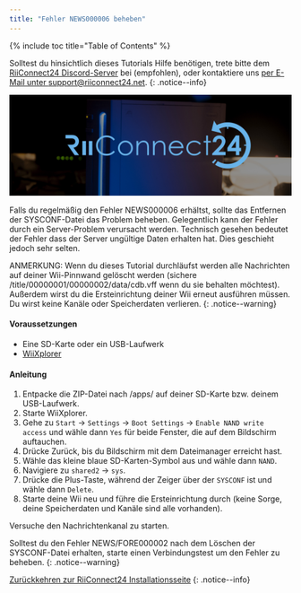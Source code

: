 ```yaml
---
title: "Fehler NEWS000006 beheben"
---
```


{% include toc title="Table of Contents" %}

Solltest du hinsichtlich dieses Tutorials Hilfe benötigen, trete bitte dem [RiiConnect24 Discord-Server](https://discord.gg/rc24) bei (empfohlen), oder kontaktiere uns [per E-Mail unter support@riiconnect24.net](mailto:support@riiconnect24.net).
{: .notice--info}

![RiiConnect24-Logo](/images/WiiRC24Logo.jpg)

Falls du regelmäßig den Fehler NEWS000006 erhältst, sollte das Entfernen der SYSCONF-Datei das Problem beheben. Gelegentlich kann der Fehler durch ein Server-Problem verursacht werden. Technisch gesehen bedeutet der Fehler dass der Server ungültige Daten erhalten hat. Dies geschieht jedoch sehr selten.

ANMERKUNG: Wenn du dieses Tutorial durchläufst werden alle Nachrichten auf deiner Wii-Pinnwand gelöscht werden (sichere /title/00000001/00000002/data/cdb.vff wenn du sie behalten möchtest). Außerdem wirst du die Ersteinrichtung deiner Wii erneut ausführen müssen. Du wirst keine Kanäle oder Speicherdaten verlieren.
{: .notice--warning}

#### Voraussetzungen
* Eine SD-Karte oder ein USB-Laufwerk
* [WiiXplorer](https://sourceforge.net/projects/wiixplorer/files/latest/download)

#### Anleitung

1. Entpacke die ZIP-Datei nach /apps/ auf deiner SD-Karte bzw. deinem USB-Laufwerk.
1. Starte WiiXplorer.
1. Gehe zu `Start` -> `Settings` -> `Boot Settings` -> `Enable NAND write access` und wähle dann `Yes` für beide Fenster, die auf dem Bildschirm auftauchen.
1. Drücke Zurück, bis du Bildschirm mit dem Dateimanager erreicht hast.
1. Wähle das kleine blaue SD-Karten-Symbol aus und wähle dann `NAND`.
1. Navigiere zu `shared2` -> `sys`.
1. Drücke die Plus-Taste, während der Zeiger über der `SYSCONF` ist und wähle dann `Delete`.
1. Starte deine Wii neu und führe die Ersteinrichtung durch (keine Sorge, deine Speicherdaten und Kanäle sind alle vorhanden).

Versuche den Nachrichtenkanal zu starten.

Solltest du den Fehler NEWS/FORE000002 nach dem Löschen der SYSCONF-Datei erhalten, starte einen Verbindungstest um den Fehler zu beheben.
{: .notice--warning}

[Zurückkehren zur RiiConnect24 Installationsseite](riiconnect24)
{: .notice--info}
